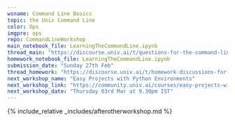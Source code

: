 ```yaml
---
wsname: Command Line Basics
topic: the Unix Command Line
color: Ops
imgpre: ops
repo: CommandLineWorkshop
main_notebook_file: LearningTheCommandLine.ipynb
thread_main: "https://discourse.univ.ai/t/questions-for-the-command-line-basics-workshop/11833/2"
homework_notebook_file: LearningTheCommandLine.ipynb
submission_date: "Sunday 27th Feb"
thread_homework: "https://discourse.univ.ai/t/homework-discussions-for-the-command-line-basics-workshop/11834/2"
next_workshop_name: "Easy Projects with Python Environments"
next_workshop_link: "https://community.univ.ai/courses/easy-projects-with-python-environments/"
next_workshop_date: "Thursday 03rd Mar at 9.30pm IST"
---
```


{% include_relative _includes/afterotherworkshop.md %}
